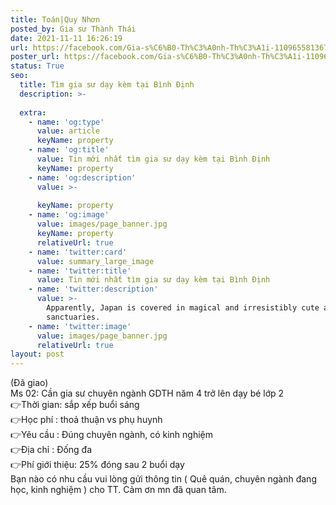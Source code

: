 ```yaml
---
title: Toán|Quy Nhơn
posted_by: Gia sư Thành Thái
date: 2021-11-11 16:26:19
url: https://facebook.com/Gia-s%C6%B0-Th%C3%A0nh-Th%C3%A1i-110965581367903/posts/121525220311939
poster_url: https://facebook.com/Gia-s%C6%B0-Th%C3%A0nh-Th%C3%A1i-110965581367903
status: True
seo:
  title: Tìm gia sư dạy kèm tại Bình Định
  description: >-
    
  extra:
    - name: 'og:type'
      value: article
      keyName: property
    - name: 'og:title'
      value: Tin mới nhất tìm gia sư dạy kèm tại Bình Định
      keyName: property
    - name: 'og:description'
      value: >-
        
      keyName: property
    - name: 'og:image'
      value: images/page_banner.jpg
      keyName: property
      relativeUrl: true
    - name: 'twitter:card'
      value: summary_large_image
    - name: 'twitter:title'
      value: Tin mới nhất tìm gia sư dạy kèm tại Bình Định
    - name: 'twitter:description'
      value: >-
        Apparently, Japan is covered in magical and irresistibly cute animal
        sanctuaries.
    - name: 'twitter:image'
      value: images/page_banner.jpg
      relativeUrl: true
layout: post
---
```

(Đã giao)<br>Ms 02: Cần gia sư chuyên ngành GDTH năm 4 trở lên dạy bé lớp 2<br>👉Thời gian: sắp xếp buổi sáng<br>👉Học phí : thoả thuận vs phụ huynh<br>👉Yêu cầu : Đúng chuyên ngành, có kinh nghiệm<br>👉Địa chỉ : Đống đa<br>👉Phí giới thiệu: 25% đóng sau 2 buổi dạy<br>Bạn nào có nhu cầu vui lòng gửi thông tin ( Quê quán, chuyên ngành đang học, kinh nghiệm ) cho TT. Cảm ơn mn đã quan tâm.
